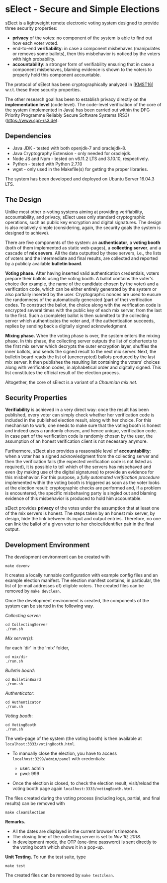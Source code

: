 # sElect - Secure and Simple Elections

sElect is a lightweight remote electronic voting system designed to provide three security properties:

- **privacy** of the votes: no component of the system is able to find out how each voter voted. 
- end-to-end **verifiability**: in case a component misbehaves (manipulates or removes some ballots), 
 then this misbehavior is noticed by the voters with high probability.
- **accountability**: a stronger form of verifiability ensuring that in case a component misbehaves, 
 blaming evidence is shown to the voters to properly hold this component accountable.

The protocol of sElect has been cryptographically analyzed in 
[[KMST16](http://eprint.iacr.org/2016/438)] w.r.t. these three security properties.

The other research goal has been to establish privacy directly on the
**implementation level** (code level). The code-level verification of
the core of the system (implemented in Java) has been carried out within
the DFG Priority Programme Reliably Secure Software Systems (RS3)
(https://www.spp-rs3.de).


## Dependencies

* Java JDK - tested with both openjdk-7 and oraclejdk-8.
* Java Cryptography Extension - only needed for oraclejdk.
* Node JS and Npm - tested on v6.11.2 LTS and 3.10.10, respectively.
* Python - tested with Python 2.7.10
* wget - only used in the Makefile(s) for getting the proper libraries.

The system has been developed and deployed on Ubuntu Server 16.04.3 LTS.


## The Design

Unlike most other e-voting systems aiming at providing verifiability,
accountability, and privacy, sElect uses only standard cryptographic
operations, such as public key encryption and digital signatures. The
design is also relatively simple (considering, again, the security goals
the system is designed to achieve).

There are five components of the system: an **authenticator**, a **voting booth**
(both of them implemented as static web-pages), a **collecting server**, and a cascade
of **mix severs**.  All the data outputted by these servers, i.e.,
the lists of voters and the intermediate and final results, are collected and 
reported by a publicly available **bulletin board**.

**Voting phase.** After having inserted valid authentication credentials, 
voters prepare their ballots using the voting booth. A ballot contains the voter's choice (for example, the name of the 
candidate chosen by the voter) and a verification code, which can be either
entirely generated by the system or also partially inserted by the user. 
Cryptographic nonces are used to eusure the randomness of the automatically 
generated (part of the) verification codes. To construct the ballot, the 
choice along with the verification code is encrypted several times with the 
public key of each mix server, from the last to the first.  Such a (complete)
ballot is then submitted to the collecting server which authenticates the 
voter and, if the authentication succeeds, replies by sending back a 
digitally signed acknowledgment.

**Mixing phase.** When the voting phase is over, the system enters the
mixing phase. In this phase, the collecting server outputs the list of
ciphertexts to the first mix server which decrypts the outer encryption
layer, shuffles the inner ballots, and sends the signed result to the
next mix server. Next, the bulletin board reads the list of
(unencrypted) ballots produced by the last mix server. It then publishes
the resulting list containing the voters' choices along with
verification codes, in alphabetical order and digitally signed. This
list constitutes the official result of the election process.

Altogether, the core of sElect is a variant of a _Chaumian mix
net_.


## Security Properties

**Verifiability** is achieved in a very direct way: once the result has
been published, every voter can simply check whether her verification
code is included in the published election result, along with her
choice. For this mechanism to work, one needs to make sure that the
voting booth is honest and indeed uses a randomly chosen, and hence
unique, verification code. In case part of the verification code is
randomly chosen by the user, the assumption of an honest verification
client is not necessary anymore.

Furthermore, sElect also provides a reasonable level of
**accountability**: when a voter has a signed acknowledgment from the
collecting server and then the verification fails (the expected
verification code is not listed as required), it is possible to tell
which of the servers has misbehaved and even (by making use of the
digital signatures) to provide an evidence for this misbehavior.  For
this purpose, a _fully automated verification procedure_ implemented 
within the voting booth is triggered as soon as the voter looks at the
election result: cryptographic checks are performed and, if a problem is
encountered, the specific misbehaving party is singled out and blaming
evidence of this misbehavior is produced to hold him accountable.

sElect provides **privacy** of the votes under the assumption that at 
least one of the mix servers is honest. The steps taken by an honest 
mix server, by design, hide the link between its input and output entries. 
Therefore, no one can link the ballot of a given voter to her 
choice/identifier pair in the final output.


## Development Environment

The development environment can be created with

```
make devenv
```

It creates a locally runnable configuration with example config files and 
an example election manifest. The election manifest contains, in particular, the
list of (e-mail addresses of) eligible voters. The created files can be removed by 
`make devclean`. 

Once the development environment is created, the components of the system can 
be started in the following way.

*Collecting server*:
```
cd CollectingServer
./run.sh
```

*Mix server(s)*:

for each 'dir' in the 'mix' folder,
```
cd mix/dir
./run.sh
```

*Bulletin board*:
```
cd BulletinBoard
./run.sh
```

*Authenticator*:
```
cd Authenticator
./run.sh
```

*Voting booth*:
```
cd VotingBooth
./run.sh
```

The web-page of the system (the voting booth) is then available at `localhost:3333/votingBooth.html`.

- To manually close the election, you have to access `localhost:3299/admin/panel` with credentials:

	* user: admin
	* pwd: 999


- Once the election is closed, to check the election result, visit/reload the voting booth page again `localhost:3333/votingBooth.html`.


The files created during the voting process (including logs, partial,
and final results) can be removed with
```
make cleanElection
```

**Remarks.**

* All the dates are displayed in the current browser's timezone.
* The closing time of the collecting server is set to _Nov 10, 2018_.
* In development mode, the OTP (one-time password) is sent directly to the voting booth which shows it in a pop-up. 



**Unit Testing.**
To run the test suite, type
```
make test
```
The created files can be removed by `make testclean`.
